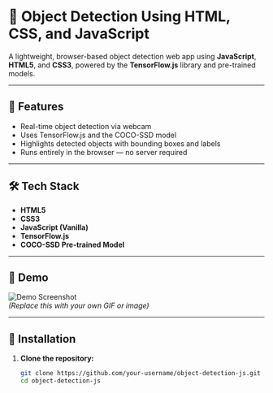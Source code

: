 # 🎯 Object Detection Using HTML, CSS, and JavaScript

A lightweight, browser-based object detection web app using **JavaScript**, **HTML5**, and **CSS3**, powered by the **TensorFlow.js** library and pre-trained models.

---

## 🚀 Features

- Real-time object detection via webcam
- Uses TensorFlow.js and the COCO-SSD model
- Highlights detected objects with bounding boxes and labels
- Runs entirely in the browser — no server required

---

## 🛠️ Tech Stack

- **HTML5**
- **CSS3**
- **JavaScript (Vanilla)**
- **TensorFlow.js**
- **COCO-SSD Pre-trained Model**

---

## 📸 Demo

![Demo Screenshot](demo.gif)  
*(Replace this with your own GIF or image)*

---

## 🔧 Installation

1. **Clone the repository:**
   ```bash
   git clone https://github.com/your-username/object-detection-js.git
   cd object-detection-js
